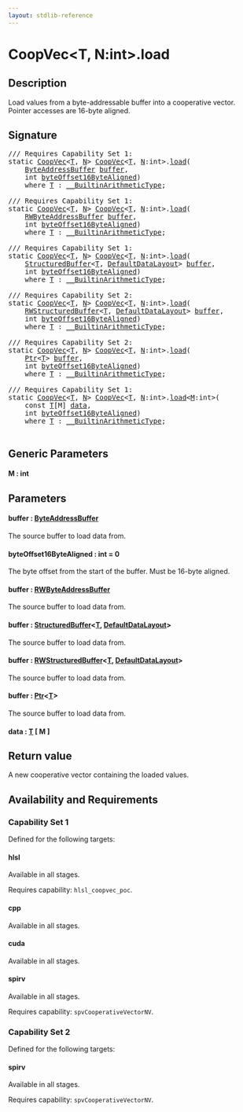 ```yaml
---
layout: stdlib-reference
---
```


# CoopVec\<T, N:int\>\.load

## Description

Load values from a byte-addressable buffer into a cooperative vector.
Pointer accesses are 16-byte aligned.



## Signature 

<pre>
/// Requires Capability Set 1:
<span class='code_keyword'>static</span> <a href="index.html" class="code_type">CoopVec</a>&lt;<a href="index.html#typeparam-T" class="code_type">T</a>, <a href="index.html#decl-N" class="code_var">N</a>&gt; <a href="index.html" class="code_type">CoopVec</a>&lt;<a href="index.html#typeparam-T" class="code_type">T</a>, <a href="index.html#decl-N" class="code_var">N</a>:<span class="code_keyword">int</span>&gt;.<a href="load.html">load</a>(
    <a href="../byteaddressbuffer-04b/index.html" class="code_type">ByteAddressBuffer</a> <a href="load.html#decl-buffer" class="code_param">buffer</a>,
    <span class="code_keyword">int</span> <a href="load.html#decl-byteOffset16ByteAligned" class="code_param">byteOffset16ByteAligned</a>)
    <span class='code_keyword'>where</span> <a href="index.html#typeparam-T" class="code_type">T</a> : <a href="../../interfaces/0_builtinarithmetictype-029j/index.html" class="code_type">__BuiltinArithmeticType</a>;

/// Requires Capability Set 1:
<span class='code_keyword'>static</span> <a href="index.html" class="code_type">CoopVec</a>&lt;<a href="index.html#typeparam-T" class="code_type">T</a>, <a href="index.html#decl-N" class="code_var">N</a>&gt; <a href="index.html" class="code_type">CoopVec</a>&lt;<a href="index.html#typeparam-T" class="code_type">T</a>, <a href="index.html#decl-N" class="code_var">N</a>:<span class="code_keyword">int</span>&gt;.<a href="load.html">load</a>(
    <a href="../rwbyteaddressbuffer-0126d/index.html" class="code_type">RWByteAddressBuffer</a> <a href="load.html#decl-buffer" class="code_param">buffer</a>,
    <span class="code_keyword">int</span> <a href="load.html#decl-byteOffset16ByteAligned" class="code_param">byteOffset16ByteAligned</a>)
    <span class='code_keyword'>where</span> <a href="index.html#typeparam-T" class="code_type">T</a> : <a href="../../interfaces/0_builtinarithmetictype-029j/index.html" class="code_type">__BuiltinArithmeticType</a>;

/// Requires Capability Set 1:
<span class='code_keyword'>static</span> <a href="index.html" class="code_type">CoopVec</a>&lt;<a href="index.html#typeparam-T" class="code_type">T</a>, <a href="index.html#decl-N" class="code_var">N</a>&gt; <a href="index.html" class="code_type">CoopVec</a>&lt;<a href="index.html#typeparam-T" class="code_type">T</a>, <a href="index.html#decl-N" class="code_var">N</a>:<span class="code_keyword">int</span>&gt;.<a href="load.html">load</a>(
    <a href="../structuredbuffer-0a/index.html" class="code_type">StructuredBuffer</a>&lt;<a href="index.html#typeparam-T" class="code_type">T</a>, <a href="../defaultdatalayout-07b/index.html" class="code_type">DefaultDataLayout</a>&gt; <a href="load.html#decl-buffer" class="code_param">buffer</a>,
    <span class="code_keyword">int</span> <a href="load.html#decl-byteOffset16ByteAligned" class="code_param">byteOffset16ByteAligned</a>)
    <span class='code_keyword'>where</span> <a href="index.html#typeparam-T" class="code_type">T</a> : <a href="../../interfaces/0_builtinarithmetictype-029j/index.html" class="code_type">__BuiltinArithmeticType</a>;

/// Requires Capability Set 2:
<span class='code_keyword'>static</span> <a href="index.html" class="code_type">CoopVec</a>&lt;<a href="index.html#typeparam-T" class="code_type">T</a>, <a href="index.html#decl-N" class="code_var">N</a>&gt; <a href="index.html" class="code_type">CoopVec</a>&lt;<a href="index.html#typeparam-T" class="code_type">T</a>, <a href="index.html#decl-N" class="code_var">N</a>:<span class="code_keyword">int</span>&gt;.<a href="load.html">load</a>(
    <a href="../rwstructuredbuffer-012c/index.html" class="code_type">RWStructuredBuffer</a>&lt;<a href="index.html#typeparam-T" class="code_type">T</a>, <a href="../defaultdatalayout-07b/index.html" class="code_type">DefaultDataLayout</a>&gt; <a href="load.html#decl-buffer" class="code_param">buffer</a>,
    <span class="code_keyword">int</span> <a href="load.html#decl-byteOffset16ByteAligned" class="code_param">byteOffset16ByteAligned</a>)
    <span class='code_keyword'>where</span> <a href="index.html#typeparam-T" class="code_type">T</a> : <a href="../../interfaces/0_builtinarithmetictype-029j/index.html" class="code_type">__BuiltinArithmeticType</a>;

/// Requires Capability Set 2:
<span class='code_keyword'>static</span> <a href="index.html" class="code_type">CoopVec</a>&lt;<a href="index.html#typeparam-T" class="code_type">T</a>, <a href="index.html#decl-N" class="code_var">N</a>&gt; <a href="index.html" class="code_type">CoopVec</a>&lt;<a href="index.html#typeparam-T" class="code_type">T</a>, <a href="index.html#decl-N" class="code_var">N</a>:<span class="code_keyword">int</span>&gt;.<a href="load.html">load</a>(
    <a href="../ptr-0/index.html" class="code_type">Ptr</a>&lt;<a href="index.html#typeparam-T" class="code_type">T</a>&gt; <a href="load.html#decl-buffer" class="code_param">buffer</a>,
    <span class="code_keyword">int</span> <a href="load.html#decl-byteOffset16ByteAligned" class="code_param">byteOffset16ByteAligned</a>)
    <span class='code_keyword'>where</span> <a href="index.html#typeparam-T" class="code_type">T</a> : <a href="../../interfaces/0_builtinarithmetictype-029j/index.html" class="code_type">__BuiltinArithmeticType</a>;

/// Requires Capability Set 1:
<span class='code_keyword'>static</span> <a href="index.html" class="code_type">CoopVec</a>&lt;<a href="index.html#typeparam-T" class="code_type">T</a>, <a href="index.html#decl-N" class="code_var">N</a>&gt; <a href="index.html" class="code_type">CoopVec</a>&lt;<a href="index.html#typeparam-T" class="code_type">T</a>, <a href="index.html#decl-N" class="code_var">N</a>:<span class="code_keyword">int</span>&gt;.<a href="load.html">load</a>&lt;<a href="load.html#decl-M" class="code_var">M</a>:<span class="code_keyword">int</span>&gt;(
    <span class="code_keyword">const</span> <a href="index.html#typeparam-T" class="code_type">T</a>[M] <a href="load.html#decl-data" class="code_param">data</a>,
    <span class="code_keyword">int</span> <a href="load.html#decl-byteOffset16ByteAligned" class="code_param">byteOffset16ByteAligned</a>)
    <span class='code_keyword'>where</span> <a href="index.html#typeparam-T" class="code_type">T</a> : <a href="../../interfaces/0_builtinarithmetictype-029j/index.html" class="code_type">__BuiltinArithmeticType</a>;

</pre>

## Generic Parameters

####  <a id="decl-M"></a>M  : int

## Parameters

####  <a id="decl-buffer"></a>buffer  : [ByteAddressBuffer](../byteaddressbuffer-04b/index.html)
The source buffer to load data from.

####  <a id="decl-byteOffset16ByteAligned"></a>byteOffset16ByteAligned  : int = 0
The byte offset from the start of the buffer. Must be 16-byte aligned.

####  <a id="decl-buffer"></a>buffer  : [RWByteAddressBuffer](../rwbyteaddressbuffer-0126d/index.html)
The source buffer to load data from.

####  <a id="decl-buffer"></a>buffer  : [StructuredBuffer](../structuredbuffer-0a/index.html)\<[T](../structuredbuffer-0a/index.html#typeparam-T), [DefaultDataLayout](../defaultdatalayout-07b/index.html)\>
The source buffer to load data from.

####  <a id="decl-buffer"></a>buffer  : [RWStructuredBuffer](../rwstructuredbuffer-012c/index.html)\<[T](../rwstructuredbuffer-012c/index.html#typeparam-T), [DefaultDataLayout](../defaultdatalayout-07b/index.html)\>
The source buffer to load data from.

####  <a id="decl-buffer"></a>buffer  : [Ptr](../ptr-0/index.html)\<[T](../ptr-0/index.html#typeparam-T)\>
The source buffer to load data from.

####  <a id="decl-data"></a>data  : [T](index.html#typeparam-T) \[ M \]

## Return value
A new cooperative vector containing the loaded values.


## Availability and Requirements

### Capability Set 1

Defined for the following targets:

#### hlsl
Available in all stages.

Requires capability: `hlsl_coopvec_poc`.
#### cpp
Available in all stages.

#### cuda
Available in all stages.

#### spirv
Available in all stages.

Requires capability: `spvCooperativeVectorNV`.

### Capability Set 2

Defined for the following targets:

#### spirv
Available in all stages.

Requires capability: `spvCooperativeVectorNV`.



